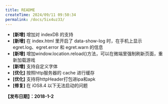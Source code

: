 ```yaml
---
title: README
createTime: 2024/09/11 09:50:34
permalink: /docs/5ix4uz33/
---
```



- **[新增]** 增加对 indexDB 的支持
- **[新增]** 在 index.html 里开启了 data-show-log 时，在手机上显示 egret.log、egret.error 和 egret.warn 的信息
- **[新增]** 增加window.location.reload()方法，可以在微端里强制刷新页面，重新加载游戏
- **[新增]** 支持自定义字体
- **[优化]** 按照http服务器的 cache 进行缓存 
- **[优化]** 支持将httpHeader打包进ipa和apk
- **[修复]** 在 iOS8.4 以下无法启动的问题

**【发布日期】：2018-1-2**
